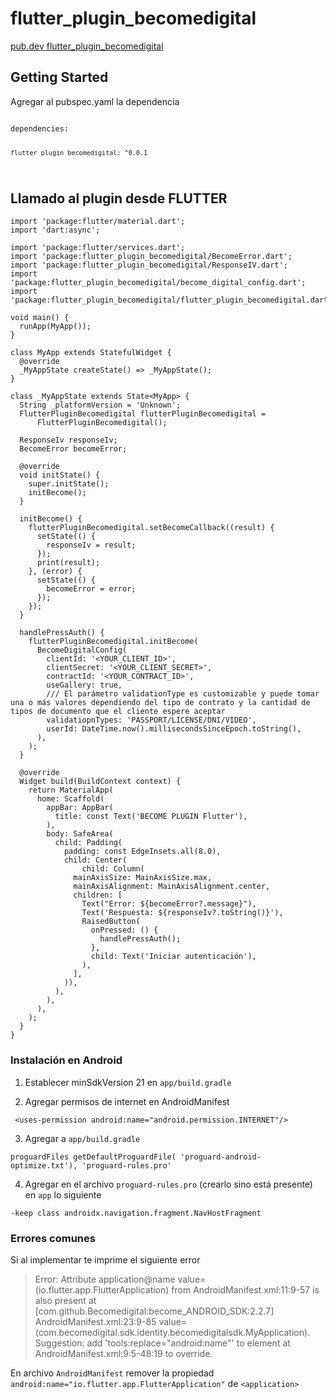 # flutter_plugin_becomedigital

[pub.dev flutter_plugin_becomedigital](https://pub.dev/packages/flutter_plugin_becomedigital)

## Getting Started
Agregar al pubspec.yaml la dependencia

<code>
dependencies:

    flutter_plugin_becomedigital: ^0.0.1
</code>



## Llamado al plugin desde FLUTTER
```
import 'package:flutter/material.dart';
import 'dart:async';

import 'package:flutter/services.dart';
import 'package:flutter_plugin_becomedigital/BecomeError.dart';
import 'package:flutter_plugin_becomedigital/ResponseIV.dart';
import 'package:flutter_plugin_becomedigital/become_digital_config.dart';
import 'package:flutter_plugin_becomedigital/flutter_plugin_becomedigital.dart';

void main() {
  runApp(MyApp());
}

class MyApp extends StatefulWidget {
  @override
  _MyAppState createState() => _MyAppState();
}

class _MyAppState extends State<MyApp> {
  String _platformVersion = 'Unknown';
  FlutterPluginBecomedigital flutterPluginBecomedigital =
      FlutterPluginBecomedigital();

  ResponseIv responseIv;
  BecomeError becomeError;

  @override
  void initState() {
    super.initState();
    initBecome();
  }

  initBecome() {
    flutterPluginBecomedigital.setBecomeCallback((result) {
      setState(() {
        responseIv = result;
      });
      print(result);
    }, (error) {
      setState(() {
        becomeError = error;
      });
    });
  }

  handlePressAuth() {
    flutterPluginBecomedigital.initBecome(
      BecomeDigitalConfig(
        clientId: '<YOUR_CLIENT_ID>',
        clientSecret: '<YOUR_CLIENT_SECRET>',
        contractId: '<YOUR_CONTRACT_ID>',
        useGallery: true,
        /// El parámetro validationType es customizable y puede tomar una o más valores dependiendo del tipo de contrato y la cantidad de tipos de documento que el cliente espere aceptar
        validatiopnTypes: 'PASSPORT/LICENSE/DNI/VIDEO',
        userId: DateTime.now().millisecondsSinceEpoch.toString(),
      ),
    );
  }

  @override
  Widget build(BuildContext context) {
    return MaterialApp(
      home: Scaffold(
        appBar: AppBar(
          title: const Text('BECOME PLUGIN Flutter'),
        ),
        body: SafeArea(
          child: Padding(
            padding: const EdgeInsets.all(8.0),
            child: Center(
                child: Column(
              mainAxisSize: MainAxisSize.max,
              mainAxisAlignment: MainAxisAlignment.center,
              children: [
                Text("Error: ${becomeError?.message}"),
                Text('Respuesta: ${responseIv?.toString()}'),
                RaisedButton(
                  onPressed: () {
                    handlePressAuth();
                  },
                  child: Text('Iniciar autenticación'),
                ),
              ],
            )),
          ),
        ),
      ),
    );
  }
}

```
### Instalación en Android 
1. Establecer minSdkVersion 21 en `app/build.gradle`

2. Agregar permisos de internet en AndroidManifest

` <uses-permission android:name="android.permission.INTERNET"/>`

3. Agregar a `app/build.gradle` 

`proguardFiles getDefaultProguardFile(
                    'proguard-android-optimize.txt'),
                    'proguard-rules.pro'`

4. Agregar en el archivo `proguard-rules.pro` (crearlo sino está presente) en `app` lo siguiente 

` -keep class androidx.navigation.fragment.NavHostFragment
`


### Errores comunes
Si al implementar te imprime el siguiente error
> Error:
	Attribute application@name value=(io.flutter.app.FlutterApplication) from AndroidManifest.xml:11:9-57
	is also present at [com.github.Becomedigital:become_ANDROID_SDK:2.2.7] AndroidManifest.xml:23:9-85 value=(com.becomedigital.sdk.identity.becomedigitalsdk.MyApplication).
	Suggestion: add 'tools:replace="android:name"' to <application> element at AndroidManifest.xml:9:5-48:19 to override.

En archivo `AndroidManifest` remover la propiedad `android:name="io.flutter.app.FlutterApplication"` de `<application>`

